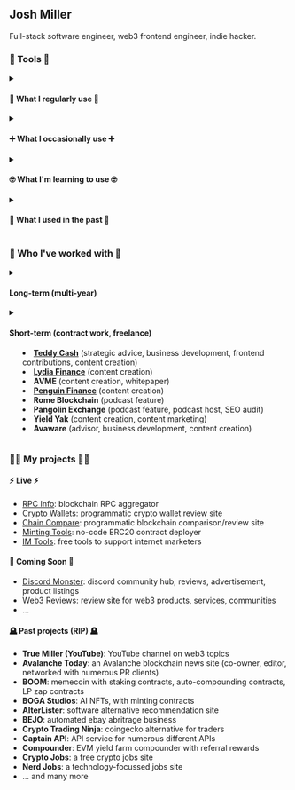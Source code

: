 <h2>Josh Miller</h2> 

Full-stack software engineer, web3 frontend engineer, indie hacker.

<h3>🧰 Tools 🧰</h3>

<details>
 <summary><h4>💪 What I regularly use 💪</h4></summary>

- **Frontend**: NextJS (page and app router, SSR, SSG), React
- **State management**: Context API, Jotai, Zustand
- **Styling**: Tailwind, SASS, Styled Components
- **Component libraries**: ShadCN, Antd
- **Validation**: Zod
- **Web3 libraries**: Viem, Wagmi, Ethers.js
- **Backend**: NextJS (server actions or API routing), Node, Bun
- **ORM**: Prisma
- **Databases**: Postgres (or any SQL-based relational database)
- **CI**: Github Actions
- **Cloud**: Cloudflare, Coolify, Hetzner, Vercel
- **Containerization**: Docker
- **Analytics**: Google Analytics, Google Search Console, Google Tag Manager
- **SEO**: Ahrefs, Semrush, Screaming Frog, Lighthouse, JSON-LD Schema
- **Testing**: Jest
- **EVM Chain Forking**: Tenderly, Hardhat
- **AI**: ChatGPT, Github Copilot, Claude
- **OS**: Windows, Ubuntu, Debian, MacOS
- **Desktop apps**: Electron
- **Version control**: Git, Github

</details>

<details>
 <summary><h4>➕ What I occasionally use ➕</h4></summary>

- **Redis**: Redis.io, KV
- **Serverless**: Serverless Framework and CLI, Lambda, Digital Ocean Functions
- **AWS**: S3, EC2, Route53, CloudFront, ECS, SES, RDS
- **GCP**: Cloud Run, Cloud Build
- **Smart Contracts**: Hardhat, Tenderly, Mocha, Chai
- **Styling**: Styled Components, LESS
- **Animation**: React Spring, Framer Motion
- **AI**: OpenAI API, Anthropic API, AWS Bedrock
- **CMS**: Directus
- **API testing**: Postman
- **WebSockets**: node:ws, socket.io
- **Graph**: GraphQL, The Graph
- **Payments**: Paypal SDK, Paypal API
- **Automation**: Zapier, IFTTT
  
</details>

<details>
 <summary><h4>🤓 What I'm learning to use 🤓</h4></summary>
- **AI**: Function calling, RAG
- **State management**: Redux
</details>

<details>
 <summary><h4>👴 What I used in the past 👴</h4></summary>
 
- **PHP**: Laravel, Web3p
- **Python**: Backtesting.py, Pandas, Numpy, web3.py, Flask
- **Javascript**: Vue, Angular.js (v1), Material UI, Bootstrap React
- **C#**: ASP.net, Unity
- **TradingView**: Pinescript
- **Kali**: Metasploit, ExploitDB, Nmap, Nikto, Burp, John, Hashcat, SQLMap, WPScan, Dirb, Mimikats, Bloodhound
- **CTF**: TryHackMe, HackTheBox
- **Blogging**: Wordpress
- **BI**: PowerBI, QlikSense, Tableau, Alteryx
- **Web3 Libraries**: Uniswap SDK
- **Rust**: Tokio, Ethers-rs, Cargo
- **Java**

</details>

<h3>🤝 Who I've worked with 🤝</h3>

<details>
 <summary><h4>Long-term (multi-year)</h4></summary>

- **[Valory](https://valory.xyz)** (senior web3 frontend engineer, [Olas](https://olas.network) core contributor)
- **[Ava Labs](https://avalabs.org)** (mid web3 frontend engineer on [Core](https://core.app) and [Subnets Explorer](https://subnets.avax.network))
- **[Elk Finance](https://elk.finance)** (junior web3 frontend engineer, business development, content creation)
- **[PwC](https://pwc.co.uk)** (senior assiociate, full-stack developer, AI, BI, ETL, UI/UX design)

</details>

<details>
 <summary><h4>Short-term (contract work, freelance)</h4>

- **[Teddy Cash](https://teddy.cash)** (strategic advice, business development, frontend contributions, content creation)
- **[Lydia Finance](http://lydia.finance)** (content creation)
- **AVME** (content creation, whitepaper)
- **[Penguin Finance](https://penguin.finance)** (content creation)
- **Rome Blockchain** (podcast feature)
- **Pangolin Exchange** (podcast feature, podcast host, SEO audit)
- **Yield Yak** (content creation, content marketing)
- **Avaware** (advisor, business development, content creation)

</details>

<h3>👨‍🏭 My projects 👨‍🏭</h3>

<h4>⚡ Live ⚡</h4>

- [RPC Info](https://rpc.info): blockchain RPC aggregator
- [Crypto Wallets](https://cryptowallets.gg): programmatic crypto wallet review site
- [Chain Compare](https://chain.compare): programmatic blockchain comparison/review site
- [Minting Tools](https://minting.tools): no-code ERC20 contract deployer
- [IM Tools](https://im.tools): free tools to support internet marketers

<h4>🧪 Coming Soon 🧪</h4>

- [Discord Monster](https://discord.monster): discord community hub; reviews, advertisement, product listings
- Web3 Reviews: review site for web3 products, services, communities
- ...

<h4>🪦 Past projects (RIP) 🪦</h4>

- **True Miller (YouTube)**: YouTube channel on web3 topics
- **Avalanche Today**: an Avalanche blockchain news site (co-owner, editor, networked with numerous PR clients)
- **BOOM**: memecoin with staking contracts, auto-compounding contracts, LP zap contracts
- **BOGA Studios**: AI NFTs, with minting contracts
- **AlterLister**: software alternative recommendation site
- **BEJO**: automated ebay abritrage business
- **Crypto Trading Ninja**: coingecko alternative for traders
- **Captain API**: API service for numerous different APIs
- **Compounder**: EVM yield farm compounder with referral rewards
- **Crypto Jobs**: a free crypto jobs site
- **Nerd Jobs**: a technology-focussed jobs site
- ... and many more
